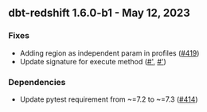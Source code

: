 ## dbt-redshift 1.6.0-b1 - May 12, 2023

### Fixes

- Adding region as independent param in profiles ([#419](https://github.com/dbt-labs/dbt-redshift/issues/419))
- Update signature for execute method ([#'](https://github.com/dbt-labs/dbt-redshift/issues/'), [#'](https://github.com/dbt-labs/dbt-redshift/issues/'))

### Dependencies

- Update pytest requirement from ~=7.2 to ~=7.3 ([#414](https://github.com/dbt-labs/dbt-redshift/pull/414))
